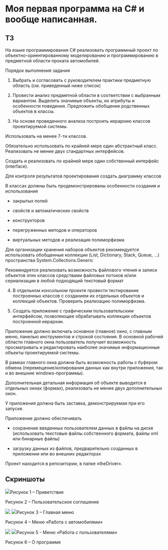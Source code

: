 # Моя первая программа на C# и вообще написанная.

## ТЗ

На языке программирования C# реализовать программный проект по объектно-ориентированному моделированию и программированию в предметной области проката автомобилей.

Порядок выполнения задания

1. Выбрать и согласовать с руководителем практики предметную область (см. приведенный ниже список)

2. Провести анализ предметной области в соответствии с выбранным вариантом. Выделить значимые объекты, их атрибуты и особенности поведения. Предложить обобщение родственных объектов в классы.

3. На основе проведенного анализа построить иерархию классов проектируемой системы.

Использовать на менее 7-ти классов.

Обязательно использовать по крайней мере один абстрактный класс. Реализовать не менее двух стандартных интерфейсов.

Создать и реализовать по крайней мере один собственный интерфейс (interface).

Для контроля результатов проектирования создать диаграмму классов

В классах должны быть продемонстрированы особенности создания и использования

- закрытых полей

- свойств и автоматических свойств

- конструкторов

- перегруженных методов и операторов

- виртуальных методов и реализация полиморфизма

Для организации хранения наборов объектов рекомендуется использовать обобщенные коллекции (List, Dictionary, Stack, Queue, …) пространства System.Collections.Generic

Рекомендуется реализовать возможность файлового чтения и записи объектов этих классов средствами файловых потоков и/или сериализации в любой подходящий текстовый формат

4. В отдельном консольном проекте провести тестирование построенных классов с созданием их отдельных объектов и коллекций объектов. Проверить реализацию полиморфизма.

5. Создать приложение с графическим пользовательским интерфейсом, позволяющее обрабатывать коллекции объектов построенной иерархии.

Приложение должно включать основное (главное) окно, с главным меню, панелью инструментов и строкой состояния. В основной рабочей области главного окна пользователь получает возможность просматривать и редактировать наиболее значимые информационные объекты проектируемой системы.

В рамках главного окна должна быть возможность работы с буфером обмена (перемещение/копирования данных как внутри приложения, так и во внешние windows-программы).

Дополнительная детальная информация об объекте выводится в отдельных окнах (формах), реализовать не менее двух дополнительных окон.

У приложения должна быть заставка, демонстрируемая при его запуске.

Приложение должно обеспечивать

- сохранение введенных пользователем данных в файлы на диске (использовать текстовые файлы собственного формата, файлы xml или бинарные файлы)

- загрузку данных из файлов, предварительно созданных в приложении или во внешних редакторах

Проект находится в репозитории, в папке «theDriver».

## Скриншоты

![](RackMultipart20210625-4-1cb3em9_html_ad289c5e515bd47.png)Рисунок 1 – Приветствие

Рисунок 2 – Пользовательское соглашение

![](RackMultipart20210625-4-1cb3em9_html_c5bb170850507d26.png) ![](RackMultipart20210625-4-1cb3em9_html_87b97c0c33f57ccd.png)Рисунок 3 – Главная меню

Рисунок 4 – Меню «Работа с автомобилями»

![](RackMultipart20210625-4-1cb3em9_html_c38dfd6f61f1cc51.png) ![](RackMultipart20210625-4-1cb3em9_html_3e3d839f6415671f.png)Рисунок 5 - Меню «Работа с пользователями»

Рисунок 6 – О программе
